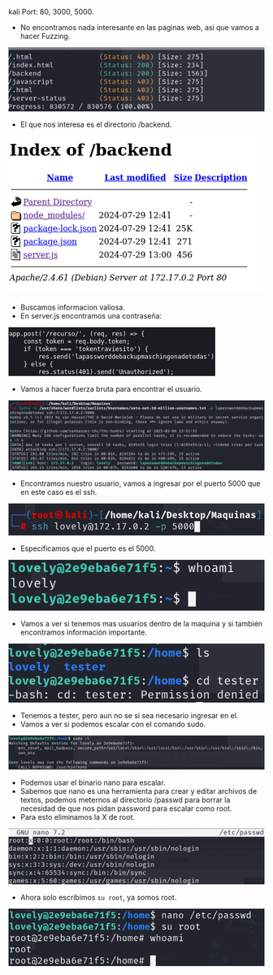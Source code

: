 
kali
Port: 80, 3000, 5000.
- No encontramos nada interesante en las paginas web, asi que vamos a hacer Fuzzing.

![](../Imagenes/Pasted%20image%2020250306174746.png)

- El que nos interesa es el directorio /backend.

![](../Imagenes/Pasted%20image%2020250306174816.png)

- Buscamos informacion valiosa.
- En server.js encontramos una contraseña:

![](../Imagenes/Pasted%20image%2020250306174859.png)

- Vamos a hacer fuerza bruta para encontrar el usuario.

![](../Imagenes/Pasted%20image%2020250306180452.png)

- Encontramos nuestro usuario, vamos a ingresar por el puerto 5000 que en este caso es el ssh.

![](../Imagenes/Pasted%20image%2020250306180554.png)

- Especificamos que el puerto es el 5000.

![](../Imagenes/Pasted%20image%2020250306180618.png)
- Vamos a ver si tenemos mas usuarios dentro de la maquina y si también encontramos información importante.

![](../Imagenes/Pasted%20image%2020250306180701.png)

- Tenemos a tester, pero aun no se si sea necesario ingresar en el.
- Vamos a ver si podemos escalar con el comando sudo.

![](../Imagenes/Pasted%20image%2020250306180751.png)

- Podemos usar el binario nano para escalar.
- Sabemos que nano es una herramienta para crear y editar archivos de textos, podemos meternos al directorio /passwd para borrar la necesidad de que nos pidan password para escalar como root.
- Para esto eliminamos la X de root.

![](../Imagenes/Pasted%20image%2020250306181132.png)

- Ahora solo escribimos `su root`, ya somos root.

![](../Imagenes/Pasted%20image%2020250306181219.png)

